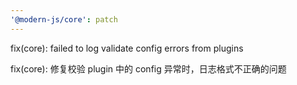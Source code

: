 ```yaml
---
'@modern-js/core': patch
---
```


fix(core): failed to log validate config errors from plugins

fix(core): 修复校验 plugin 中的 config 异常时，日志格式不正确的问题
